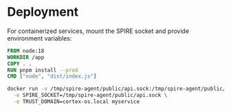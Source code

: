 # Deployment

For containerized services, mount the SPIRE socket and provide environment variables:

```Dockerfile
FROM node:18
WORKDIR /app
COPY . .
RUN pnpm install --prod
CMD ["node", "dist/index.js"]
```

```bash
docker run -v /tmp/spire-agent/public/api.sock:/tmp/spire-agent/public/api.sock \
  -e SPIRE_SOCKET=/tmp/spire-agent/public/api.sock \
  -e TRUST_DOMAIN=cortex-os.local myservice
```
